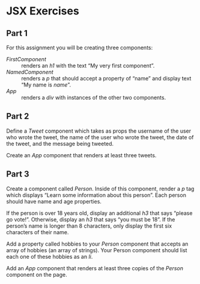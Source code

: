 # JSX Exercises

<h2>Part 1</h2>
<p>For this assignment you will be creating three components:</p>
<dl class="docutils">
<dt><cite>FirstComponent</cite></dt><dd>renders an <cite>h1</cite> with the text “My very first component”.</dd>
<dt><cite>NamedComponent</cite></dt><dd>renders a <cite>p</cite> that should accept a property of “name” and display text
“My name is <em>name</em>”.</dd>
<dt><cite>App</cite></dt><dd>renders a <cite>div</cite> with instances of the other two components.</dd>
</dl>

<h2>Part 2</h2>
<p>Define a <cite>Tweet</cite> component which takes as props the username of the user who
wrote the tweet, the name of the user who wrote the tweet, the date of the
tweet, and the message being tweeted.</p>
<p>Create an <cite>App</cite> component that renders at least three tweets.</p>

<h2>Part 3</h2>
<p>Create a component called <cite>Person</cite>. Inside of this component, render a <cite>p</cite> tag
which displays “Learn some information about this person”. Each person should
have name and age properties.</p>
<p>If the person is over 18 years old, display an additional <cite>h3</cite> that says
“please go vote!”. Otherwise, display an <cite>h3</cite> that says “you must be 18”. If
the person’s name is longer than 8 characters, only display the first six
characters of their name.</p>
<p>Add a property called hobbies to your <cite>Person</cite> component that accepts an array
of hobbies (an array of strings).  Your Person component should list each one
of these hobbies as an <cite>li</cite>.</p>
<p>Add an <cite>App</cite> component that renders at least three copies of the <cite>Person</cite>
component on the page.</p>
